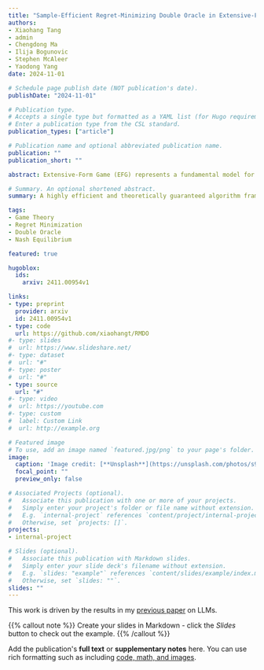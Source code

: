 ```yaml
---
title: "Sample-Efficient Regret-Minimizing Double Oracle in Extensive-Form Games"
authors:
- Xiaohang Tang
- admin
- Chengdong Ma
- Ilija Bogunovic
- Stephen McAleer
- Yaodong Yang
date: 2024-11-01

# Schedule page publish date (NOT publication's date).
publishDate: "2024-11-01"

# Publication type.
# Accepts a single type but formatted as a YAML list (for Hugo requirements).
# Enter a publication type from the CSL standard.
publication_types: ["article"]

# Publication name and optional abbreviated publication name.
publication: ""
publication_short: ""

abstract: Extensive-Form Game (EFG) represents a fundamental model for analyzing sequential interactions among multiple agents and the primary challenge to solve it lies in mitigating sample complexity. Existing research indicated that Double Oracle (DO) can reduce the sample complexity dependence on the information set number  to the final restricted game size  in solving EFG. This is attributed to the early convergence of full-game Nash Equilibrium (NE) through iteratively solving restricted games. However, we prove that the state-of-the-art Extensive-Form Double Oracle (XDO) exhibits \textit{exponential} sample complexity of , due to its exponentially increasing restricted game expansion frequency. Here we introduce Adaptive Double Oracle (AdaDO) to significantly alleviate sample complexity to \textit{polynomial} by deploying the optimal expansion frequency. Furthermore, to comprehensively study the principles and influencing factors underlying sample complexity, we introduce a novel theoretical framework Regret-Minimizing Double Oracle (RMDO) to provide directions for designing efficient DO algorithms. Empirical results demonstrate that AdaDO attains the more superior approximation of NE with less sample complexity than the strong baselines including Linear CFR, MCCFR and existing DO. Importantly, combining RMDO with warm starting and stochastic regret minimization further improves convergence rate and scalability, thereby paving the way for addressing complex multi-agent tasks.

# Summary. An optional shortened abstract.
summary: A highly efficient and theoretically guaranteed algorithm framework for solving two-player zero-sum games.

tags:
- Game Theory
- Regret Minimization
- Double Oracle
- Nash Equilibrium

featured: true

hugoblox:
  ids:
    arxiv: 2411.00954v1

links:
- type: preprint
  provider: arxiv
  id: 2411.00954v1
- type: code
  url: https://github.com/xiaohangt/RMDO
#- type: slides
#  url: https://www.slideshare.net/
#- type: dataset
#  url: "#"
#- type: poster
#  url: "#"
- type: source
  url: "#"
#- type: video
#  url: https://youtube.com
#- type: custom
#  label: Custom Link
#  url: http://example.org

# Featured image
# To use, add an image named `featured.jpg/png` to your page's folder. 
image:
  caption: 'Image credit: [**Unsplash**](https://unsplash.com/photos/s9CC2SKySJM)'
  focal_point: ""
  preview_only: false

# Associated Projects (optional).
#   Associate this publication with one or more of your projects.
#   Simply enter your project's folder or file name without extension.
#   E.g. `internal-project` references `content/project/internal-project/index.md`.
#   Otherwise, set `projects: []`.
projects:
- internal-project

# Slides (optional).
#   Associate this publication with Markdown slides.
#   Simply enter your slide deck's filename without extension.
#   E.g. `slides: "example"` references `content/slides/example/index.md`.
#   Otherwise, set `slides: ""`.
slides: ""
---
```


This work is driven by the results in my [previous paper](/publications/conference-paper/) on LLMs.

{{% callout note %}}
Create your slides in Markdown - click the *Slides* button to check out the example.
{{% /callout %}}

Add the publication's **full text** or **supplementary notes** here. You can use rich formatting such as including [code, math, and images](https://docs.hugoblox.com/content/writing-markdown-latex/).
